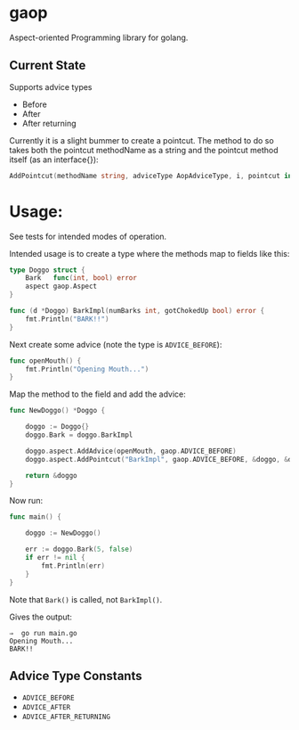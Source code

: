# gaop

Aspect-oriented Programming library for golang. 

## Current State 

Supports advice types 
- Before
- After
- After returning

Currently it is a slight bummer to create a pointcut. The method to do so takes both the pointcut methodName as a string and the pointcut method itself (as an interface{}):

```go
AddPointcut(methodName string, adviceType AopAdviceType, i, pointcut interface{}) (err error)
``` 

# Usage:

See tests for intended modes of operation.

Intended usage is to create a type where the methods map to fields like this: 

```go
type Doggo struct {
	Bark   func(int, bool) error
	aspect gaop.Aspect
}

func (d *Doggo) BarkImpl(numBarks int, gotChokedUp bool) error {
	fmt.Println("BARK!!")
}
```

Next create some advice (note the type is `ADVICE_BEFORE`): 

```go
func openMouth() {
	fmt.Println("Opening Mouth...")
}
```


Map the method to the field and add the advice: 

```go
func NewDoggo() *Doggo {

	doggo := Doggo{}
	doggo.Bark = doggo.BarkImpl

	doggo.aspect.AddAdvice(openMouth, gaop.ADVICE_BEFORE)
	doggo.aspect.AddPointcut("BarkImpl", gaop.ADVICE_BEFORE, &doggo, &doggo.Bark)

	return &doggo
}
```

Now run:

```go
func main() {

	doggo := NewDoggo()

	err := doggo.Bark(5, false)
	if err != nil {
		fmt.Println(err)
	}
}
```

Note that `Bark()` is called, not `BarkImpl()`. 

Gives the output:
```
⇒  go run main.go
Opening Mouth...
BARK!!
```

## Advice Type Constants
- `ADVICE_BEFORE`
- `ADVICE_AFTER`
- `ADVICE_AFTER_RETURNING`